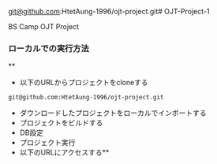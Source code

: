 git@github.com:HtetAung-1996/ojt-project.git# OJT-Project-1

BS Camp OJT Project


### ローカルでの実行方法
**
- 以下のURLからプロジェクトをcloneする
```
git@github.com:HtetAung-1996/ojt-project.git
```

- ダウンロードしたプロジェクトをローカルでインポートする
- プロジェクトをビルドする
- DB設定
- プロジェクト実行
- 以下のURLにアクセスする**
